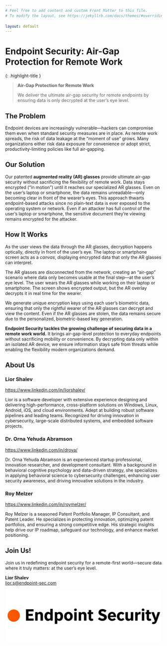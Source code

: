 ```yaml
---
# Feel free to add content and custom Front Matter to this file.
# To modify the layout, see https://jekyllrb.com/docs/themes/#overriding-theme-defaults

layout: default
---
```


# Endpoint Security: Air-Gap Protection for Remote Work

{: .highlight-title }

> **Air-Gap Protection for Remote Work**
>
> We deliver the ultimate air-gap security for remote endpoints by ensuring data is only decrypted at the user’s eye level.

## The Problem

Endpoint devices are increasingly vulnerable—hackers can compromise them even when standard security measures are in place. As remote work spreads, the risk of data leakage at the “moment of use” grows. Many organizations either risk data exposure for convenience or adopt strict, productivity-limiting policies like full air-gapping.

## Our Solution

Our patented **augmented reality (AR) glasses** provide ultimate air-gap security without sacrificing the flexibility of remote work. Data stays encrypted (“in motion”) until it reaches our specialized AR glasses. Even on the user’s laptop or smartphone, the data remains unreadable—only becoming clear in front of the wearer’s eyes. This approach thwarts endpoint-based attacks since no plain-text data is ever exposed to the operating system or network. Even if an attacker has full control of the user’s laptop or smartphone, the sensitive document they’re viewing remains encrypted for the attacker.

## How It Works

As the user views the data through the AR glasses, decryption happens optically, directly in front of the user’s eye. The laptop or smartphone screen acts as a _canvas_, displaying encrypted data that only the AR glasses can interpret.

The AR glasses are disconnected from the network, creating an “air-gap” scenario where data only becomes usable at the final step—at the user’s eye level. The user wears the AR glasses while working on their laptop or smartphone. The screen shows encrypted output, but the AR overlay decrypts it in real time for the wearer.

We generate unique encryption keys using each user’s biometric data, ensuring that only the rightful wearer of the AR glasses can decrypt and view the content. Even if the AR glasses are stolen, the data remains secure due to the personalized, biometric-based key generation.

**Endpoint Security tackles the growing challenge of securing data in a remote work world.** It brings air-gap-level protection to everyday endpoints without sacrificing mobility or convenience. By decrypting data only within an isolated AR device, we ensure information stays safe from threats while enabling the flexibility modern organizations demand.

## About Us

### Lior Shalev

<a href="https://www.linkedin.com/in/liorshalev/" target="_blank">https://www.linkedin.com/in/liorshalev/</a>

Lior is a software developer with extensive experience designing and delivering high-performance, cross-platform solutions on Windows, Linux, Android, iOS, and cloud environments. Adept at building robust software pipelines and leading teams. Recognized for driving innovation in cybersecurity, large-scale distributed systems, and embedded software projects.

### Dr. Orna Yehuda Abramson

<a href="https://www.linkedin.com/in/droya/" target="_blank">https://www.linkedin.com/in/droya/</a>

Dr. Orna Yehuda Abramson is an experienced startup professional, innovation researcher, and development consultant. With a background in behavioral cognitive psychology and data-driven strategy, she specializes in applying behavioral science to cybersecurity challenges, enhancing user security awareness, and driving innovative solutions in the industry.

### Roy Melzer

<a href="https://www.linkedin.com/in/roymelzer/" target="_blank">https://www.linkedin.com/in/roymelzer/</a>

Roy Melzer is a seasoned Patent Portfolio Manager, IP Consultant, and Patent Leader. He specializes in protecting innovation, optimizing patent portfolios, and ensuring a strong competitive edge. His strategic insights help drive our IP roadmap, safeguard our technology, and enhance market positioning.

## Join Us!

Join us in redefining endpoint security for a remote-first world—secure data where it truly matters: at the user’s eye level.

**Lior Shalev** \
[lior.s@endpoint-sec.com](mailto:lior.s@endpoint-sec.com)

![logo](assets/logo.png)
